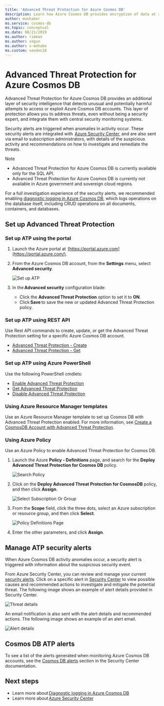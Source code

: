 ```yaml
---
title: 'Advanced Threat Protection for Azure Cosmos DB'
description: Learn how Azure Cosmos DB provides encryption of data at rest and how it's implemented.
author: monhaber
ms.service: cosmos-db
ms.topic: conceptual
ms.date: 08/21/2019
ms.author: rimman
ms.author: sngun
ms.author: v-mohabe
ms.custom: seodec18
---
```


# Advanced Threat Protection for Azure Cosmos DB

Advanced Threat Protection for Azure Cosmos DB provides an additional layer of security intelligence that detects unusual and potentially harmful attempts to access or exploit Azure Cosmos DB accounts. This layer of protection allows you to address threats, even without being a security expert, and integrate them with central security monitoring systems.

Security alerts are triggered when anomalies in activity occur. These security alerts are integrated with  [Azure Security Center](https://azure.microsoft.com/services/security-center/), and are also sent via email to subscription administrators, with details of the suspicious activity and recommendations on how to investigate and remediate the threats.

> [!NOTE]
>
> * Advanced Threat Protection for Azure Cosmos DB is currently available only for the SQL API.
> * Advanced Threat Protection for Azure Cosmos DB is currently not available in Azure government and sovereign cloud regions.

For a full investigation experience of the security alerts, we recommended enabling [diagnostic logging in Azure Cosmos DB](https://docs.microsoft.com/azure/cosmos-db/logging), which logs operations on the database itself, including CRUD operations on all documents, containers, and databases.

## Set up Advanced Threat Protection

### Set up ATP using the portal

1. Launch the Azure portal at  [https://portal.azure.com](https://portal.azure.com/).

2. From the Azure Cosmos DB account, from the **Settings** menu, select **Advanced security**.

    ![Set up ATP](./media/cosmos-db-advanced-threat-protection/cosmos-db-atp.png)

3. In the **Advanced security** configuration blade:

    * Click the **Advanced Threat Protection** option to set it to **ON**.
    * Click **Save** to save the new or updated Advanced Threat Protection policy.   

### Set up ATP using REST API

Use Rest API commands to create, update, or get the Advanced Threat Protection setting for a specific Azure Cosmos DB account.

* [Advanced Threat Protection - Create](https://go.microsoft.com/fwlink/?linkid=2099745)
* [Advanced Threat Protection - Get](https://go.microsoft.com/fwlink/?linkid=2099643)

### Set up ATP using Azure PowerShell

Use the following PowerShell cmdlets:

* [Enable Advanced Threat Protection](https://go.microsoft.com/fwlink/?linkid=2099607&clcid=0x409)
* [Get Advanced Threat Protection](https://go.microsoft.com/fwlink/?linkid=2099608&clcid=0x409)
* [Disable Advanced Threat Protection](https://go.microsoft.com/fwlink/?linkid=2099709&clcid=0x409)

### Using Azure Resource Manager templates

Use an Azure Resource Manager template to set up Cosmos DB with Advanced Threat Protection enabled.
For more information, see
[Create a CosmosDB Account with Advanced Threat Protection](https://azure.microsoft.com/en-us/resources/templates/201-cosmosdb-advanced-threat-protection-create-account/).

### Using Azure Policy

Use an Azure Policy to enable Advanced Threat Protection for Cosmos DB.

1. Launch the Azure **Policy - Definitions** page, and search for the **Deploy Advanced Threat Protection for Cosmos DB** policy.

    ![Search Policy](./media/cosmos-db-advanced-threat-protection/cosmos-db.png) 

1. Click on the **Deploy Advanced Threat Protection for CosmosDB** policy, and then click **Assign**.

    ![Select Subscription Or Group](./media/cosmos-db-advanced-threat-protection/cosmos-db-atp-policy.png)


1. From the **Scope** field, click the three dots, select an Azure subscription or resource group, and then click **Select**.

    ![Policy Definitions Page](./media/cosmos-db-advanced-threat-protection/cosmos-db-atp-scope.png)

1. Enter the other parameters, and click **Assign**.

## Manage ATP security alerts

When Azure Cosmos DB activity anomalies occur, a security alert is triggered with information about the suspicious security event. 

 From Azure Security Center, you can review and manage your current [security alerts](../security-center/security-center-alerts-overview.md).  Click on a specific alert in [Security Center](https://ms.portal.azure.com/#blade/Microsoft_Azure_Security/SecurityMenuBlade/0) to view possible causes and recommended actions to investigate and mitigate the potential threat. The following image shows an example of alert details provided in Security Center.

 ![Threat details](./media/cosmos-db-advanced-threat-protection/cosmos-db-alert-details.png)

An email notification is also sent with the alert details and recommended actions. The following image shows an example of an alert email.

 ![Alert details](./media/cosmos-db-advanced-threat-protection/cosmos-db-alert.png)

## Cosmos DB ATP alerts

 To see a list of the alerts generated when monitoring Azure Cosmos DB accounts, see the [Cosmos DB alerts](../security-center/security-center-alerts-data-services.md#cosmos-db) section in the Security Center documentation.

## Next steps

* Learn more about [Diagnostic logging in Azure Cosmos DB](https://docs.microsoft.com/azure/cosmos-db/logging#turn-on-logging-in-the-azure-portal)
* Learn more about [Azure Security Center](https://docs.microsoft.com/azure/security-center/security-center-intro)
